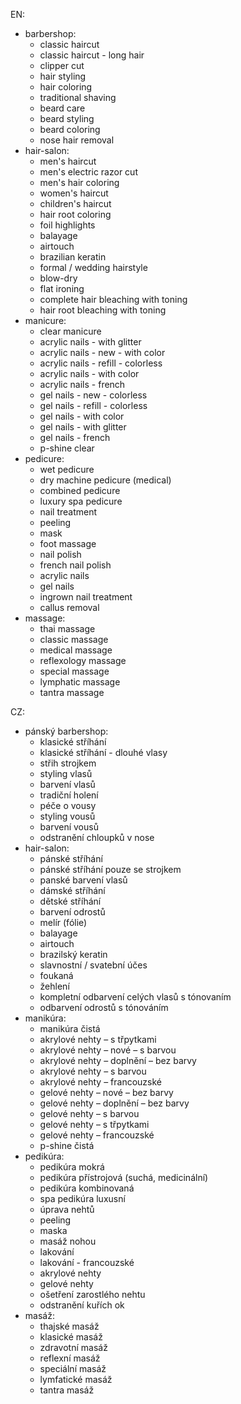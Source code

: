 EN:
- barbershop:
  - classic haircut
  - classic haircut - long hair
  - clipper cut
  - hair styling
  - hair coloring
  - traditional shaving
  - beard care
  - beard styling
  - beard coloring
  - nose hair removal
- hair-salon:
  - men's haircut
  - men's electric razor cut
  - men's hair coloring
  - women's haircut
  - children's haircut
  - hair root coloring
  - foil highlights
  - balayage
  - airtouch
  - brazilian keratin
  - formal / wedding hairstyle
  - blow-dry
  - flat ironing
  - complete hair bleaching with toning
  - hair root bleaching with toning
- manicure:
  - clear manicure
  - acrylic nails - with glitter
  - acrylic nails - new - with color
  - acrylic nails - refill - colorless
  - acrylic nails - with color
  - acrylic nails - french
  - gel nails - new - colorless
  - gel nails - refill - colorless
  - gel nails - with color
  - gel nails - with glitter
  - gel nails - french
  - p-shine clear
- pedicure:
  - wet pedicure
  - dry machine pedicure (medical)
  - combined pedicure
  - luxury spa pedicure
  - nail treatment
  - peeling
  - mask
  - foot massage
  - nail polish
  - french nail polish
  - acrylic nails
  - gel nails
  - ingrown nail treatment
  - callus removal
- massage:
  - thai massage
  - classic massage
  - medical massage
  - reflexology massage
  - special massage
  - lymphatic massage
  - tantra massage



CZ:
- pánský barbershop:
  - klasické stříhání
  - klasické stříhání - dlouhé vlasy
  - střih strojkem
  - styling vlasů
  - barvení vlasů
  - tradiční holení
  - péče o vousy
  - styling vousů
  - barvení vousů
  - odstranění chloupků v nose
- hair-salon:
  - pánské stříhání
  - pánské stříhání pouze se strojkem
  - panské barvení vlasů
  - dámské stříhání
  - dětské stříhání
  - barvení odrostů
  - melír (fólie)
  - balayage
  - airtouch
  - brazilský keratin
  - slavnostní / svatební účes
  - foukaná
  - žehlení
  - kompletní odbarvení celých vlasů s tónovaním
  - odbarvení odrostů s tónováním
- manikúra:
  - manikúra čistá
  - akrylové nehty – s třpytkami
  - akrylové nehty – nové – s barvou
  - akrylové nehty – doplnění – bez barvy
  - akrylové nehty – s barvou
  - akrylové nehty – francouzské
  - gelové nehty – nové – bez barvy
  - gelové nehty – doplnění – bez barvy
  - gelové nehty – s barvou
  - gelové nehty – s třpytkami
  - gelové nehty – francouzské
  - p-shine čistá
- pedikúra:
  - pedikúra mokrá
  - pedikúra přístrojová (suchá, medicinální)
  - pedikúra kombinovaná
  - spa pedikúra luxusní
  - úprava nehtů
  - peeling
  - maska
  - masáž nohou
  - lakování
  - lakování - francouzské
  - akrylové nehty
  - gelové nehty
  - ošetření zarostlého nehtu
  - odstranění kuřích ok
- masáž:
  - thajské masáž
  - klasické masáž
  - zdravotní masáž
  - reflexní masáž
  - speciální masáž
  - lymfatické masáž
  - tantra masáž
